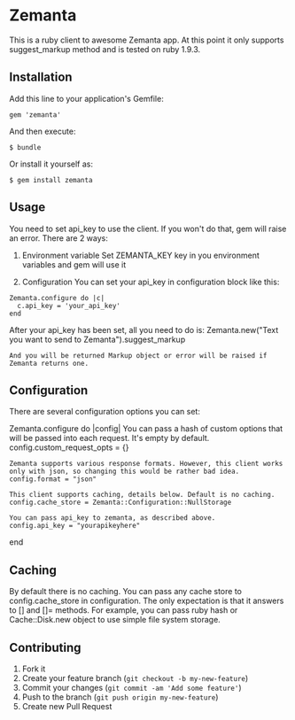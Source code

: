 # Zemanta

This is a ruby client to awesome Zemanta app. At this point it only supports suggest_markup method and is tested on ruby 1.9.3.

## Installation

Add this line to your application's Gemfile:

    gem 'zemanta'

And then execute:

    $ bundle

Or install it yourself as:

    $ gem install zemanta

## Usage

You need to set api_key to use the client. If you won't do that, gem will raise an error. There are 2 ways:
  1. Environment variable
    Set ZEMANTA_KEY key in you environment variables and gem will use it

  2. Configuration
    You can set your api_key in configuration block like this:

    Zemanta.configure do |c|
      c.api_key = 'your_api_key'
    end 

After your api_key has been set, all you need to do is:
    Zemanta.new("Text you want to send to Zemanta").suggest_markup

    And you will be returned Markup object or error will be raised if Zemanta returns one.

## Configuration

  There are several configuration options you can set:

  Zemanta.configure do |config|
    You can pass a hash of custom options that will be passed into each request. It's empty by default.
    config.custom_request_opts = {}
  
    Zemanta supports various response formats. However, this client works only with json, so changing this would be rather bad idea.
    config.format = "json"
  
    This client supports caching, details below. Default is no caching.
    config.cache_store = Zemanta::Configuration::NullStorage
  
    You can pass api_key to zemanta, as described above.
    config.api_key = "yourapikeyhere"
  end

## Caching
  By default there is no caching. You can pass any cache store to config.cache_store in configuration.
  The only expectation is that it answers to [] and []= methods. For example, you can pass ruby hash or Cache::Disk.new
  object to use simple file system storage.

## Contributing

1. Fork it
2. Create your feature branch (`git checkout -b my-new-feature`)
3. Commit your changes (`git commit -am 'Add some feature'`)
4. Push to the branch (`git push origin my-new-feature`)
5. Create new Pull Request